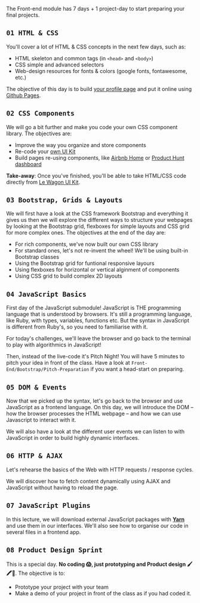 The Front-end module has 7 days + 1 project-day to start preparing your final projects.

## `01 HTML & CSS`

You'll cover a lot of HTML & CSS concepts in the next few days, such as:

- HTML skeleton and common tags (in `<head>` and `<body>`)
- CSS simple and advanced selectors
- Web-design resources for fonts & colors (google fonts, fontawesome, etc.)

The objective of this day is to build [your profile page](http://lewagon.github.io/html-css-challenges/04-advanced-selectors/) and put it online using [Github Pages](https://pages.github.com/).

## `02 CSS Components`

We will go a bit further and make you code your own CSS component library. The objectives are:

- Improve the way you organize and store components
- Re-code your [own UI Kit](https://uikit.lewagon.com)
- Build pages re-using components, like [Airbnb Home](http://lewagon.github.io/html-css-challenges/10-homepage-with-cards/) or [Product Hunt dashboard](http://lewagon.github.io/html-css-challenges/12-profile-with-products/)

**Take-away**: Once you've finished, you'll be able to take HTML/CSS code directly from [Le Wagon UI Kit](https://uikit.lewagon.com).

## `03 Bootstrap, Grids & Layouts`

We will first have a look at the CSS framework Bootstrap and everything it gives us then we will explore the different ways to structure your webpages by looking at the Bootstrap grid, flexboxes for simple layouts and CSS grid for more complex ones. The objectives at the end of the day are:

- For rich components, we've now built our own CSS library
- For standard ones, let's not re-invent the wheel! We'll be using built-in Bootstrap classes
- Using the Bootstrap grid for funtional responsive layours
- Using flexboxes for horizontal or vertical alginment of components
- Using CSS grid to build complex 2D layouts

## `04 JavaScript Basics`

First day of the JavaScript submodule! JavaScript is THE programming language that is understood by browsers. It's still a programming language, like Ruby, with types, variables, functions etc. But the syntax in JavaScript is different from Ruby's, so you need to familiarise with it.

For today's challenges, we'll leave the browser and go back to the terminal to play with algorithmics in JavaScript!

Then, instead of the live-code it's Pitch Night! You will have 5 minutes to pitch your idea in front of the class. Have a look at `Front-End/Bootstrap/Pitch-Preparation` if you want a head-start on preparing.

## `05 DOM & Events`

Now that we picked up the syntax, let's go back to the browser and use JavaScript as a frontend language. On this day, we will introduce the DOM – how the browser processes the HTML webpage – and how we can use Javascript to interact with it.

We will also have a look at the different user events we can listen to with JavaScript in order to build highly dynamic interfaces.

## `06 HTTP & AJAX`

Let's rehearse the basics of the Web with HTTP requests / response cycles.

We will discover how to fetch content dynamically using AJAX and JavaScript without having to reload the page.

## `07 JavaScript Plugins`

In this lecture, we will download external JavaScript packages with **[Yarn](https://yarnpkg.com/en/)** and use them in our interfaces. We'll also see how to organise our code in several files in a frontend app.

## `08 Product Design Sprint`

This is a special day. **No coding 😱, just prototyping and Product design 🖌🖍📝**. The objective is to:

- Prototype your project with your team
- Make a demo of your project in front of the class as if you had coded it.
